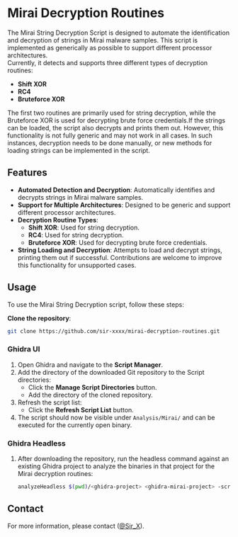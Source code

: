 # Mirai Decryption Routines
The Mirai String Decryption Script is designed to automate the identification and decryption of strings in Mirai malware samples. This script is implemented as generically as possible to support different processor architectures.       
Currently, it detects and supports three different types of decryption routines:

- **Shift XOR**
- **RC4**
- **Bruteforce XOR**

The first two routines are primarily used for string decryption, while the Bruteforce XOR is used for decrypting brute force credentials.If the strings can be loaded, the script also decrypts and prints them out. However, this functionality is not fully generic and may not work in all cases. In such instances, decryption needs to be done manually, or new methods for loading strings can be implemented in the script.

## Features
- **Automated Detection and Decryption**: Automatically identifies and decrypts strings in Mirai malware samples.
- **Support for Multiple Architectures**: Designed to be generic and support different processor architectures.
- **Decryption Routine Types**:
  - **Shift XOR**: Used for string decryption.
  - **RC4**: Used for string decryption.
  - **Bruteforce XOR**: Used for decrypting brute force credentials.
- **String Loading and Decryption**: Attempts to load and decrypt strings, printing them out if successful. Contributions are welcome to improve this functionality for unsupported cases.

## Usage

To use the Mirai String Decryption script, follow these steps:

**Clone the repository**:
   ```sh
   git clone https://github.com/sir-xxxx/mirai-decryption-routines.git
   ```

### Ghidra UI

1. Open Ghidra and navigate to the **Script Manager**.
2. Add the directory of the downloaded Git repository to the Script directories:
   - Click the **Manage Script Directories** button.
   - Add the directory of the cloned repository.
3. Refresh the script list:
   - Click the **Refresh Script List** button.
4. The script should now be visible under `Analysis/Mirai/` and can be executed for the currently open binary.

### Ghidra Headless

1. After downloading the repository, run the headless command against an existing Ghidra project to analyze the binaries in that project for the Mirai decryption routines:
   ```sh
   analyzeHeadless $(pwd)/<ghidra-project> <ghidra-mirai-project> -scriptPath $(pwd) -postScript miraiDecryptionRoutines.java "verbose" -process -scriptlog mirai.log```

## Contact
For more information, please contact ([@Sir_X](mailto:sir_xxxx@protonmail.com)).